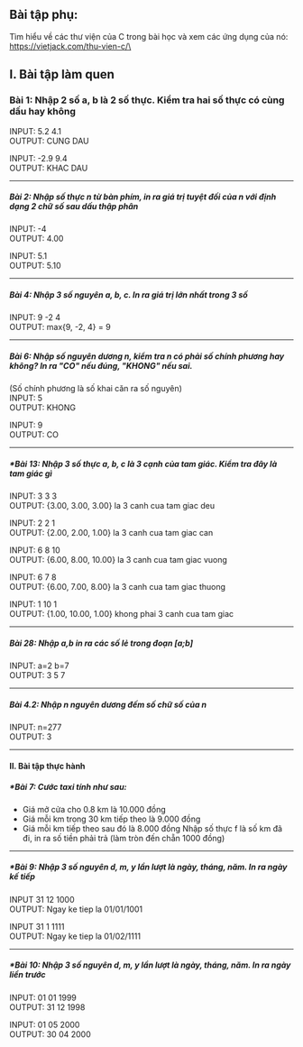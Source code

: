 ## Bài tập phụ:
Tìm hiểu về các thư viện của C trong bài học và xem các ứng dụng của nó: https://vietjack.com/thu-vien-c/\

## I. Bài tập làm quen

### Bài 1: Nhập 2 số a, b là 2 số thực. Kiểm tra hai số thực có cùng dấu hay không
INPUT: 5.2 4.1\
OUTPUT: CUNG DAU

INPUT: -2.9 9.4\
OUTPUT: KHAC DAU

---

##### Bài 2: Nhập số thực n từ bàn phím, in ra giá trị tuyệt đối của n với định dạng 2 chữ số sau dấu thập phân
INPUT: -4\
OUTPUT: 4.00

INPUT: 5.1\
OUTPUT: 5.10

---

##### Bài 4: Nhập 3 số nguyên a, b, c. In ra giá trị lớn nhất trong 3 số
INPUT: 9 -2 4\
OUTPUT: max{9, -2, 4} = 9

---

##### Bài 6: Nhập số nguyên dương n, kiểm tra n có phải số chính phương hay không? In ra "CO" nếu đúng, "KHONG" nếu sai.
(Số chính phương là số khai căn ra số nguyên)\
INPUT: 5\
OUTPUT: KHONG

INPUT: 9\
OUTPUT: CO

---

##### *Bài 13: Nhập 3 số thực a, b, c là 3 cạnh của tam giác. Kiểm tra đây là tam giác gì
INPUT: 3 3 3\
OUTPUT: {3.00, 3.00, 3.00} la 3 canh cua tam giac deu

INPUT: 2 2 1\
OUTPUT: {2.00, 2.00, 1.00} la 3 canh cua tam giac can

INPUT: 6 8 10\
OUTPUT: {6.00, 8.00, 10.00} la 3 canh cua tam giac vuong

INPUT: 6 7 8\
OUTPUT: {6.00, 7.00, 8.00} la 3 canh cua tam giac thuong

INPUT: 1 10 1\
OUTPUT: {1.00, 10.00, 1.00} khong phai 3 canh cua tam giac

---

##### Bài 28: Nhập a,b in ra các số lẻ trong đoạn [a;b]
INPUT: a=2 b=7\
OUTPUT: 3 5 7

---

##### Bài 4.2: Nhập n nguyên dương đếm số chữ số của n
INPUT: n=277\
OUTPUT: 3

---

#### II. Bài tập thực hành
##### *Bài 7: Cước taxi tính như sau:
- Giá mở cửa cho 0.8 km là 10.000 đồng
- Giá mỗi km trong 30 km tiếp theo là 9.000 đồng
- Giá mỗi km tiếp theo sau đó là 8.000 đồng
Nhập số thực f là số km đã đi, in ra số tiền phải trả (làm tròn đến chẵn 1000 đồng)

---

##### *Bài 9: Nhập 3 số nguyên d, m, y lần lượt là ngày, tháng, năm. In ra ngày kế tiếp
INPUT 31 12 1000\
OUTPUT: Ngay ke tiep la 01/01/1001

INPUT 31 1 1111\
OUTPUT: Ngay ke tiep la 01/02/1111

---

##### *Bài 10: Nhập 3 số nguyên d, m, y lần lượt là ngày, tháng, năm. In ra ngày liền trước
INPUT: 01 01 1999\
OUTPUT: 31 12 1998

INPUT: 01 05 2000\
OUTPUT: 30 04 2000
